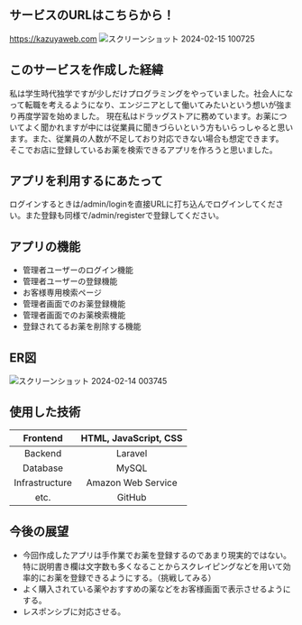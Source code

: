 

## サービスのURLはこちらから！
<a href="https://kazuyaweb.com">https://kazuyaweb.com</a>
![スクリーンショット 2024-02-15 100725](https://github.com/kazuya-13579/medicine_app/assets/145267956/b5ca9dda-ff35-4b03-b9e2-928ffa0b51da)


## このサービスを作成した経緯
私は学生時代独学ですが少しだけプログラミングをやっていました。社会人になって転職を考えるようになり、エンジニアとして働いてみたいという想いが強まり再度学習を始めました。
現在私はドラッグストアに務めています。お薬についてよく聞かれますが中には従業員に聞きづらいという方もいらっしゃると思います。また、従業員の人数が不足しており対応できない場合も想定できます。
そこでお店に登録しているお薬を検索できるアプリを作ろうと思いました。

## アプリを利用するにあたって
ログインするときは/admin/loginを直接URLに打ち込んでログインしてください。また登録も同様で/admin/registerで登録してください。


## アプリの機能
- 管理者ユーザーのログイン機能
- 管理者ユーザーの登録機能
- お客様専用検索ページ
- 管理者画面でのお薬登録機能
- 管理者画面でのお薬検索機能
- 登録されてるお薬を削除する機能

## ER図
![スクリーンショット 2024-02-14 003745](https://github.com/kazuya-13579/medicine_app/assets/145267956/9c55e1f3-1c13-4995-aa8b-4bafcdad3816)


## 使用した技術
| Frontend       | HTML, JavaScript, CSS |
| :---: | :---: |
| Backend        | Laravel               |
| Database       | MySQL                 |
| Infrastructure | Amazon Web Service    |
| etc.           | GitHub                |

## 今後の展望
- 今回作成したアプリは手作業でお薬を登録するのであまり現実的ではない。特に説明書き欄は文字数も多くなることからスクレイピングなどを用いて効率的にお薬を登録できるようにする。（挑戦してみる）
- よく購入されている薬やおすすめの薬などをお客様画面で表示させるようにする。
- レスポンシブに対応させる。


